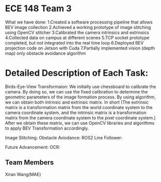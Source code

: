 # ECE 148 Team 3 
What we have done:
1.Created a software processing pipeline that allows BEV image collection
2.Achieved a working prototype of image stitching using OpenCV stitcher
3.Calibrated the camera intrinsics and extrinsics
4.Collected data on campus at different scenes
5.TCP socket prototype completed, but not integrated into the real time loop
6.Deployed BEV projection code on Jetson with Cuda 
7.Partially implemented vision (depth map) only obstacle avoidance algorithm


# Detailed Description of Each Task:
Birds-Eye-View Transformaion:
We initially use chessboard to calibrate the camera. By doing so, we can use the fixed calibration to determine the geometric parameters of the image formation process. By using algorithm, we can obtain both intrinsic and extrinsic matrix. In short (The extrinsic matrix is a transformation matrix from the world coordinate system to the camera coordinate system, and the intrinsic matrix is a transformation matrix from the camera coordinate system to the pixel coordinate system.) After we obtain these matrix, we can use OpenCV libraries and algorithms to apply BEV Transformation accordingly. 

Image Stitching:
Obstacle Aviodance:
ROS2 Line Follower:


Future Advancement:
OCR:

## Team Members
Xiran Wang(MAE)
